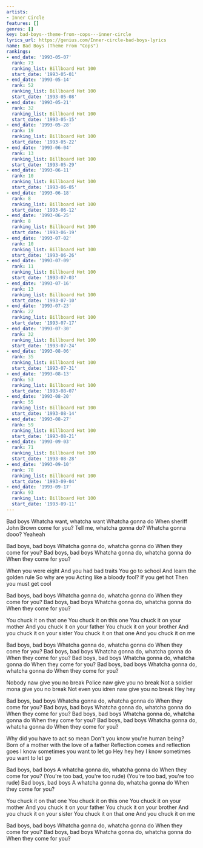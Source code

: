 ```yaml
---
artists:
- Inner Circle
features: []
genres: []
key: bad-boys--theme-from--cops---inner-circle
lyrics_url: https://genius.com/Inner-circle-bad-boys-lyrics
name: Bad Boys (Theme From "Cops")
rankings:
- end_date: '1993-05-07'
  rank: 73
  ranking_list: Billboard Hot 100
  start_date: '1993-05-01'
- end_date: '1993-05-14'
  rank: 52
  ranking_list: Billboard Hot 100
  start_date: '1993-05-08'
- end_date: '1993-05-21'
  rank: 32
  ranking_list: Billboard Hot 100
  start_date: '1993-05-15'
- end_date: '1993-05-28'
  rank: 19
  ranking_list: Billboard Hot 100
  start_date: '1993-05-22'
- end_date: '1993-06-04'
  rank: 13
  ranking_list: Billboard Hot 100
  start_date: '1993-05-29'
- end_date: '1993-06-11'
  rank: 10
  ranking_list: Billboard Hot 100
  start_date: '1993-06-05'
- end_date: '1993-06-18'
  rank: 8
  ranking_list: Billboard Hot 100
  start_date: '1993-06-12'
- end_date: '1993-06-25'
  rank: 8
  ranking_list: Billboard Hot 100
  start_date: '1993-06-19'
- end_date: '1993-07-02'
  rank: 10
  ranking_list: Billboard Hot 100
  start_date: '1993-06-26'
- end_date: '1993-07-09'
  rank: 11
  ranking_list: Billboard Hot 100
  start_date: '1993-07-03'
- end_date: '1993-07-16'
  rank: 13
  ranking_list: Billboard Hot 100
  start_date: '1993-07-10'
- end_date: '1993-07-23'
  rank: 22
  ranking_list: Billboard Hot 100
  start_date: '1993-07-17'
- end_date: '1993-07-30'
  rank: 32
  ranking_list: Billboard Hot 100
  start_date: '1993-07-24'
- end_date: '1993-08-06'
  rank: 35
  ranking_list: Billboard Hot 100
  start_date: '1993-07-31'
- end_date: '1993-08-13'
  rank: 53
  ranking_list: Billboard Hot 100
  start_date: '1993-08-07'
- end_date: '1993-08-20'
  rank: 55
  ranking_list: Billboard Hot 100
  start_date: '1993-08-14'
- end_date: '1993-08-27'
  rank: 59
  ranking_list: Billboard Hot 100
  start_date: '1993-08-21'
- end_date: '1993-09-03'
  rank: 71
  ranking_list: Billboard Hot 100
  start_date: '1993-08-28'
- end_date: '1993-09-10'
  rank: 78
  ranking_list: Billboard Hot 100
  start_date: '1993-09-04'
- end_date: '1993-09-17'
  rank: 93
  ranking_list: Billboard Hot 100
  start_date: '1993-09-11'
---
```

Bad boys
Whatcha want, whatcha want
Whatcha gonna do
When sheriff John Brown come for you?
Tell me, whatcha gonna do?
Whatcha gonna dooo?
Yeaheah


Bad boys, bad boys
Whatcha gonna do, whatcha gonna do
When they come for you?
Bad boys, bad boys
Whatcha gonna do, whatcha gonna do
When they come for you?


When you were eight
And you had bad traits
You go to school
And learn the golden rule
So why are you
Acting like a bloody fool?
If you get hot
Then you must get cool


Bad boys, bad boys
Whatcha gonna do, whatcha gonna do
When they come for you?
Bad boys, bad boys
Whatcha gonna do, whatcha gonna do
When they come for you?


You chuck it on that one
You chuck it on this one
You chuck it on your mother
And you chuck it on your father
You chuck it on your brother
And you chuck it on your sister
You chuck it on that one
And you chuck it on me


Bad boys, bad boys
Whatcha gonna do, whatcha gonna do
When they come for you?
Bad boys, bad boys
Whatcha gonna do, whatcha gonna do
When they come for you?
Bad boys, bad boys
Whatcha gonna do, whatcha gonna do
When they come for you?
Bad boys, bad boys
Whatcha gonna do, whatcha gonna do
When they come for you?


Nobody naw give you no break
Police naw give you no break
Not a soldier mona give you no break
Not even you idren naw give you no break
Hey hey


Bad boys, bad boys
Whatcha gonna do, whatcha gonna do
When they come for you?
Bad boys, bad boys
Whatcha gonna do, whatcha gonna do
When they come for you?
Bad boys, bad boys
Whatcha gonna do, whatcha gonna do
When they come for you?
Bad boys, bad boys
Whatcha gonna do, whatcha gonna do
When they come for you?


Why did you have to act so mean
Don't you know you're human being?
Born of a mother with the love of a father
Reflection comes and reflection goes
I know sometimes you want to let go
Hey hey hey
I know sometimes you want to let go


Bad boys, bad boys
A whatcha gonna do, whatcha gonna do
When they come for you?
(You're too bad, you're too rude)
(You're too bad, you're too rude)
Bad boys, bad boys
A whatcha gonna do, whatcha gonna do
When they come for you?


You chuck it on that one
You chuck it on this one
You chuck it on your mother
And you chuck it on your father
You chuck it on your brother
And you chuck it on your sister
You chuck it on that one
And you chuck it on me


Bad boys, bad boys
Whatcha gonna do, whatcha gonna do
When they come for you?
Bad boys, bad boys
Whatcha gonna do, whatcha gonna do
When they come for you?
